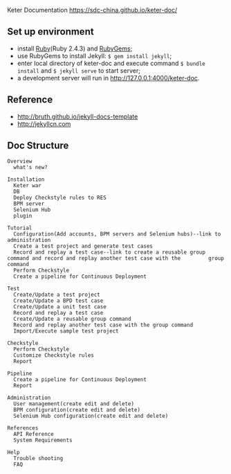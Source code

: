 Keter Documentation https://sdc-china.github.io/keter-doc/

## Set up environment
- install [Ruby](https://www.ruby-lang.org/en/downloads/)(Ruby 2.4.3) and [RubyGems](https://rubygems.org/pages/download);
- use RubyGems to install Jekyll: `$ gem install jekyll`;
- enter local directory of keter-doc and execute command `$ bundle install` and `$ jekyll serve` to start server;
- a development server will run in http://127.0.0.1:4000/keter-doc.

## Reference
- http://bruth.github.io/jekyll-docs-template
- http://jekyllcn.com



## Doc Structure
    Overview
      what's new?
      
    Installation
      Keter war
      DB
      Deploy Checkstyle rules to RES
      BPM server
      Selenium Hub
      plugin
      
    Tutorial
      Configuration(Add accounts, BPM servers and Selenium hubs)--link to administration
      Create a test project and generate test cases
      Record and replay a test case--link to create a reusable group command and record and replay another test case with the         group command
      Perform Checkstyle
      Create a pipeline for Continuous Deployment
      
    Test
      Create/Update a test project
      Create/Update a BPD test case
      Create/Update a unit test case
      Record and replay a test case
      Create/Update a reusable group command
      Record and replay another test case with the group command
      Import/Execute sample test project
      
    Checkstyle
      Perform Checkstyle
      Customize Checkstyle rules
      Report
      
    Pipeline
      Create a pipeline for Continuous Deployment
      Report
    
    Administration
      User management(create edit and delete)
      BPM configuration(create edit and delete)
      Selenium Hub configuration(create edit and delete)

    References
      API Reference
      System Requirements

    Help
      Trouble shooting
      FAQ


